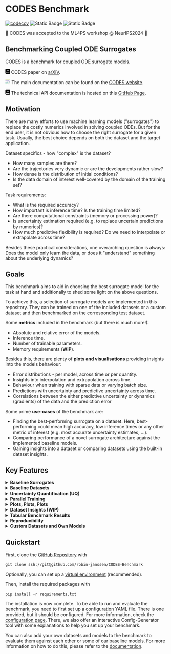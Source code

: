 # CODES Benchmark

[![codecov](https://codecov.io/github/robin-janssen/CODES-Benchmark/branch/develop/graph/badge.svg?token=TNF9ISCAJK)](https://codecov.io/github/robin-janssen/CODES-Benchmark)
![Static Badge](https://img.shields.io/badge/license-GPLv3-blue)
![Static Badge](https://img.shields.io/badge/NeurIPS-2024-green)


🎉 CODES was accepted to the ML4PS workshop @ NeurIPS2024 🎉

## Benchmarking Coupled ODE Surrogates

CODES is a benchmark for coupled ODE surrogate models. 

<picture>
  <!-- Dark mode SVG -->
  <source media="(prefers-color-scheme: dark)" srcset="docs/_static/file-alt-solid-white.svg">
  <!-- Light mode SVG -->
  <source media="(prefers-color-scheme: light)" srcset="docs/_static/file-alt-solid.svg">
  <!-- Fallback image (light mode by default) -->
  <img width="14" alt="Paper on arXiv" src="docs/_static/book-solid.svg">
</picture> CODES paper on <a href="https://arxiv.org/abs/2410.20886">arXiV</a>. <p></p>

<picture> 
<source srcset="docs/_static/favicon-96x96.png">
<img width="15" alt="CODES Logo" src="docs/_static/favicon-96x96.png">
</picture> The main documentation can be found on the <a href="https://codes-docs.web.app/index.html">CODES website</a>. <p></p>

<picture>
  <!-- Dark mode SVG -->
  <source media="(prefers-color-scheme: dark)" srcset="docs/_static/book-solid-white.svg">
  <!-- Light mode SVG -->
  <source media="(prefers-color-scheme: light)" srcset="docs/_static/book-solid.svg">
  <!-- Fallback image (light mode by default) -->
  <img width="14" alt="CODES API Docs" src="docs/_static/book-solid.svg">
</picture>  The technical API documentation is hosted on this <a href="https://robin-janssen.github.io/CODES-Benchmark/">GitHub Page</a>.

## Motivation

There are many efforts to use machine learning models ("surrogates") to replace the costly numerics involved in solving coupled ODEs. But for the end user, it is not obvious how to choose the right surrogate for a given task. Usually, the best choice depends on both the dataset and the target application.

Dataset specifics - how "complex" is the dataset?

- How many samples are there?
- Are the trajectories very dynamic or are the developments rather slow?
- How dense is the distribution of initial conditions?
- Is the data domain of interest well-covered by the domain of the training set?

Task requirements:

- What is the required accuracy?
- How important is inference time? Is the training time limited?
- Are there computational constraints (memory or processing power)?
- Is uncertainty estimation required (e.g. to replace uncertain predictions by numerics)?
- How much predictive flexibility is required? Do we need to interpolate or extrapolate across time?

Besides these practical considerations, one overarching question is always: Does the model only learn the data, or does it "understand" something about the underlying dynamics?

## Goals

This benchmark aims to aid in choosing the best surrogate model for the task at hand and additionally to shed some light on the above questions.

To achieve this, a selection of surrogate models are implemented in this repository. They can be trained on one of the included datasets or a custom dataset and then benchmarked on the corresponding test dataset.

Some **metrics** included in the benchmark (but there is much more!):

- Absolute and relative error of the models.
- Inference time.
- Number of trainable parameters.
- Memory requirements (**WIP**).

Besides this, there are plenty of **plots and visualisations** providing insights into the models behaviour:

- Error distributions - per model, across time or per quantity.
- Insights into interpolation and extrapolation across time.
- Behaviour when training with sparse data or varying batch size.
- Predictions with uncertainty and predictive uncertainty across time.
- Correlations between the either predictive uncertainty or dynamics (gradients) of the data and the prediction error

Some prime **use-cases** of the benchmark are:

- Finding the best-performing surrogate on a dataset. Here, best-performing could mean high accuracy, low inference times or any other metric of interest (e.g. most accurate uncertainty estimates, ...).
- Comparing performance of a novel surrogate architecture against the implemented baseline models.
- Gaining insights into a dataset or comparing datasets using the built-in dataset insights.

## Key Features

<details>
  <summary><b>Baseline Surrogates</b></summary>

The following surrogate models are currently implemented to be benchmarked:

- Fully Connected Neural Network:
  The vanilla neural network a.k.a. multilayer perceptron.
- DeepONet:
  Two fully connected networks whose outputs are combined using a scalar product. In the current implementation, the surrogate comprises of only one DeepONet with multiple outputs (hence the name MultiONet).
- Latent NeuralODE:
  NeuralODE combined with an autoencoder that reduces the dimensionality of the dataset before solving the dynamics in the resulting latent space.
- Latent Polynomial:
  Uses an autoencoder similar to Latent NeuralODE, but fits a polynomial to the trajectories in the resulting latent space.

</details>

<details>
  <summary><b>Baseline Datasets</b></summary>

The following datasets are currently included in the benchmark:

</details>

<details>
  <summary><b>Uncertainty Quantification (UQ)</b></summary>

To give an uncertainty estimate that does not rely too much on the specifics of the surrogate architecture, we use DeepEnsemble for UQ.

</details>

<details>
  <summary><b>Parallel Training</b></summary>

To gain insights into the surrogates behaviour, many models must be trained on varying subsets of the training data. This task is trivially parallelisable. In addition to utilising all specified devices, the benchmark features some nice progress bars to gain insights into the current status of the training.

</details>

<details>
  <summary><b>Plots, Plots, Plots</b></summary>

While hard metrics are crucial to compare the surrogates, performance cannot always be broken down to a set of numbers. Running the benchmark creates many plots that serve to compare performance of surrogates or provide insights into the performance of each surrogate.

</details>

<details>
  <summary><b>Dataset Insights (WIP)</b></summary>

"Know your data" is one of the most important rules in machine learning. To aid in this, the benchmark provides plots and visualisations that should help to understand the dataset better.

</details>

<details>
  <summary><b>Tabular Benchmark Results</b></summary>

At the end of the benchmark, the most important metrics are displayed in a table, additionally, all metrics generated during the benchmark are provided as a csv file.

</details>

<details>
  <summary><b>Reproducibility</b></summary>

Randomness is an important part of machine learning and even required in the context of UQ with DeepEnsemble, but reproducibility is key in benchmarking enterprises. The benchmark uses a custom seed that can be set by the user to ensure full reproducibility.

</details>

<details>
  <summary><b>Custom Datasets and Own Models</b></summary>

To cover a wide variety of use-cases, the benchmark is designed such that adding own datasets and models is explicitly supported.

</details>

## Quickstart

First, clone the [GitHub Repository](https://github.com/robin-janssen/CODES-Benchmark) with

```
git clone ssh://git@github.com/robin-janssen/CODES-Benchmark
```

Optionally, you can set up a [virtual environment](https://docs.python.org/3/library/venv.html) (recommended).

Then, install the required packages with

```
pip install -r requirements.txt
```

The installation is now complete. To be able to run and evaluate the benchmark, you need to first set up a configuration YAML file. There is one provided, but it should be configured. For more information, check the [configuration page](https://robin-janssen.github.io/CODES-Benchmark/documentation.html#config). There, we also offer an interactive Config-Generator tool with some explanations to help you set up your benchmark.

You can also add your own datasets and models to the benchmark to evaluate them against each other or some of our baseline models. For more information on how to do this, please refer to the [documentation](https://robin-janssen.github.io/CODES-Benchmark/documentation.html).
